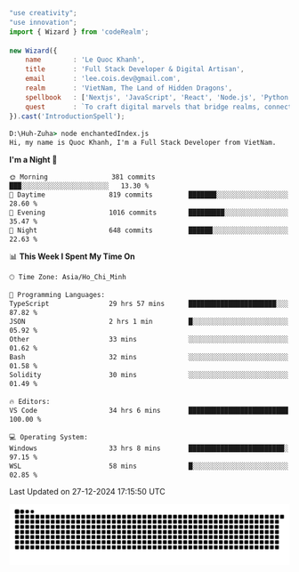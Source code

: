 <!--x axis divider-->

```js 
"use creativity";
"use innovation";
import { Wizard } from 'codeRealm';

new Wizard({
    name        : 'Le Quoc Khanh',
    title       : 'Full Stack Developer & Digital Artisan',
    email       : 'lee.cois.dev@gmail.com',
    realm       : 'VietNam, The Land of Hidden Dragons',
    spellbook   : ['Nextjs', 'JavaScript', 'React', 'Node.js', 'Python', 'Django', 'Cloud Services'],
    quest       : `To craft digital marvels that bridge realms, connect cultures, and bring imagination to life.`,
}).cast('IntroductionSpell');
```

```cmd
D:\Huh-Zuha> node enchantedIndex.js
Hi, my name is Quoc Khanh, I'm a Full Stack Developer from VietNam.
```
<!--START_SECTION:waka-->
**I'm a Night 🦉** 

```text
🌞 Morning                381 commits         ███░░░░░░░░░░░░░░░░░░░░░░   13.30 % 
🌆 Daytime                819 commits         ███████░░░░░░░░░░░░░░░░░░   28.60 % 
🌃 Evening                1016 commits        █████████░░░░░░░░░░░░░░░░   35.47 % 
🌙 Night                  648 commits         ██████░░░░░░░░░░░░░░░░░░░   22.63 % 
```


📊 **This Week I Spent My Time On** 

```text
🕑︎ Time Zone: Asia/Ho_Chi_Minh

💬 Programming Languages: 
TypeScript               29 hrs 57 mins      ██████████████████████░░░   87.82 % 
JSON                     2 hrs 1 min         █░░░░░░░░░░░░░░░░░░░░░░░░   05.92 % 
Other                    33 mins             ░░░░░░░░░░░░░░░░░░░░░░░░░   01.62 % 
Bash                     32 mins             ░░░░░░░░░░░░░░░░░░░░░░░░░   01.58 % 
Solidity                 30 mins             ░░░░░░░░░░░░░░░░░░░░░░░░░   01.49 % 

🔥 Editors: 
VS Code                  34 hrs 6 mins       █████████████████████████   100.00 % 

💻 Operating System: 
Windows                  33 hrs 8 mins       ████████████████████████░   97.15 % 
WSL                      58 mins             █░░░░░░░░░░░░░░░░░░░░░░░░   02.85 % 
```


 Last Updated on 27-12-2024 17:15:50 UTC
<!--END_SECTION:waka-->
<picture>
  <source media="(prefers-color-scheme: dark)" srcset="https://raw.githubusercontent.com/leecois/leecois/output/github-contribution-grid-snake-dark.svg">
  <source media="(prefers-color-scheme: light)" srcset="https://raw.githubusercontent.com/leecois/leecois/output/github-contribution-grid-snake.svg">
  <img alt="github contribution grid snake animation" src="https://raw.githubusercontent.com/leecois/leecois/output/github-contribution-grid-snake.svg">
</picture>
